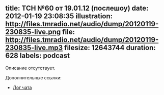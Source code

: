 title: ТСН №60 от 19.01.12 (послешоу)
date: 2012-01-19 23:08:35
illustration: http://files.tmradio.net/audio/dump/20120119-230835-live.png
file: http://files.tmradio.net/audio/dump/20120119-230835-live.mp3
filesize: 12643744
duration: 628
labels: podcast
---
Описание отсутствует.

Дополнительные ссылки:

- [Лог чата](http://files.tmradio.net/audio/dump/20120119-230835-live.log)
